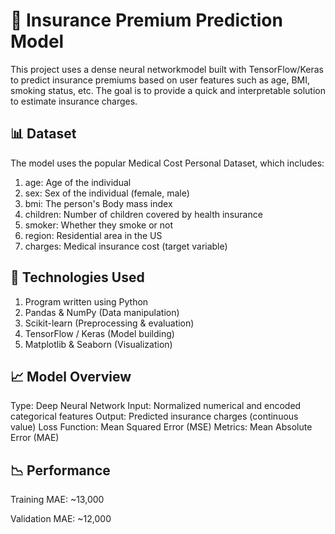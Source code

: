 # 🧠 Insurance Premium Prediction Model
This project uses a dense neural networkmodel built with TensorFlow/Keras to predict insurance premiums based on user features such as age, BMI, smoking status, etc. The goal is to provide a quick and interpretable solution to estimate insurance charges.

## 📊 Dataset
The model uses the popular Medical Cost Personal Dataset, which includes:
1) age: Age of the individual
2) sex: Sex of the individual (female, male)
3) bmi: The person's Body mass index
4) children: Number of children covered by health insurance
5) smoker: Whether they smoke or not
6) region: Residential area in the US
7) charges: Medical insurance cost (target variable)

## 🔧 Technologies Used
1) Program written using Python
2) Pandas & NumPy (Data manipulation)
3) Scikit-learn (Preprocessing & evaluation)
4) TensorFlow / Keras (Model building)
5) Matplotlib & Seaborn (Visualization)

## 📈 Model Overview
Type: Deep Neural Network
Input: Normalized numerical and encoded categorical features
Output: Predicted insurance charges (continuous value)
Loss Function: Mean Squared Error (MSE)
Metrics: Mean Absolute Error (MAE)

## 📉 Performance
Training MAE: ~13,000

Validation MAE: ~12,000

